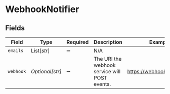 # WebhookNotifier


## Fields

| Field                                         | Type                                          | Required                                      | Description                                   | Example                                       |
| --------------------------------------------- | --------------------------------------------- | --------------------------------------------- | --------------------------------------------- | --------------------------------------------- |
| `emails`                                      | List[*str*]                                   | :heavy_minus_sign:                            | N/A                                           |                                               |
| `webhook`                                     | *Optional[str]*                               | :heavy_minus_sign:                            | The URI the webhook service will POST events. | https://webhook.client.com                    |